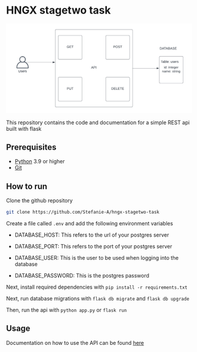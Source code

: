 # HNGX stagetwo task

![uml.png](./uml.png)

This repository contains the code and documentation for a simple REST api built with flask

## Prerequisites

- [Python](https://python.org) 3.9 or higher
- [Git](https://git-scm.com) 

## How to run

Clone the github repository
```bash
git clone https://github.com/Stefanie-A/hngx-stagetwo-task
```

Create a file called `.env` and add the following environment variables
- DATABASE_HOST: This refers to the url of your postgres server

- DATABASE_PORT: This refers to the port of your postgres server

- DATABASE_USER: This is the user to be used when logging into the database

- DATABASE_PASSWORD: This is the postgres password

Next, install required dependencies with `pip install -r requirements.txt`

Next, run database migrations with `flask db migrate` and `flask db upgrade`

Then, run the api with `python app.py` or `flask run`

## Usage

Documentation on how to use the API can be found [here](./DOCUMENTATION.md)
